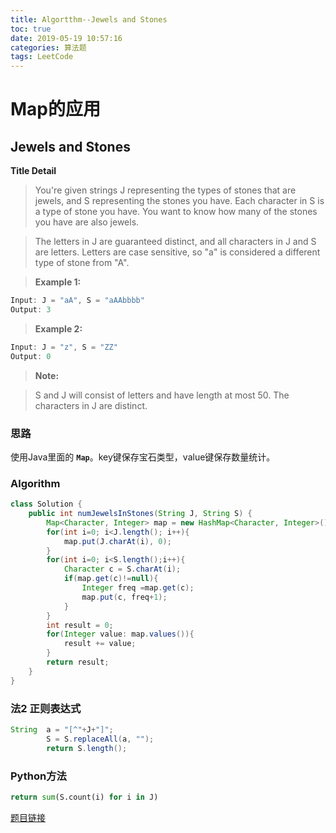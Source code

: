 ```yaml
---
title: Algortthm--Jewels and Stones
toc: true
date: 2019-05-19 10:57:16
categories: 算法题
tags: LeetCode
---
```


# **Map的应用**

## **Jewels and Stones**

**Title Detail**

>You're given strings J representing the types of stones that are jewels, and S representing the stones you have.  Each character in S is a type of stone you have.  You want to know how many of the stones you have are also jewels.

>The letters in J are guaranteed distinct, and all characters in J and S are letters. Letters are case sensitive, so "a" is considered a different type of stone from "A".

>**Example 1:**
```Java
Input: J = "aA", S = "aAAbbbb"
Output: 3
```
>**Example 2:**
```Java
Input: J = "z", S = "ZZ"
Output: 0
```
>**Note:**

>S and J will consist of letters and have length at most 50.
>The characters in J are distinct.

### 思路

使用Java里面的 **`Map`**。key键保存宝石类型，value键保存数量统计。

### Algorithm

```Java
class Solution {
    public int numJewelsInStones(String J, String S) {
        Map<Character, Integer> map = new HashMap<Character, Integer>();
        for(int i=0; i<J.length(); i++){
            map.put(J.charAt(i), 0);
        }
        for(int i=0; i<S.length();i++){
            Character c = S.charAt(i);
            if(map.get(c)!=null){
                Integer freq =map.get(c);
                map.put(c, freq+1);
            }
        }
        int result = 0;
        for(Integer value: map.values()){
            result += value;
        }
        return result;
    }
}
```

### **法2 正则表达式**

```Java
String  a = "[^"+J+"]";
        S = S.replaceAll(a, "");
        return S.length();
```



### **Python方法**

```Python
return sum(S.count(i) for i in J)
```

[题目链接](https://leetcode-cn.com/problems/jewels-and-stones/)